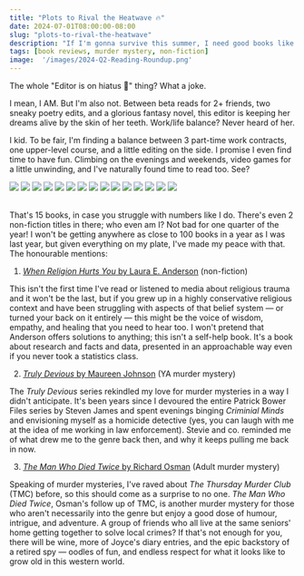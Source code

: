 ```yaml
---
title: "Plots to Rival the Heatwave 🔥"
date: 2024-07-01T08:00:00-08:00
slug: "plots-to-rival-the-heatwave"
description: "If I'm gonna survive this summer, I need good books like these to distract me from the temperature."
tags: [book reviews, murder mystery, non-fiction]
image:  '/images/2024-Q2-Reading-Roundup.png'
---
```


The whole "Editor is on hiatus 💜" thing? What a joke.

I mean, I AM. But I'm also not. Between beta reads for 2+ friends, two sneaky poetry edits, and a glorious fantasy novel, this editor is keeping her dreams alive by the skin of her teeth. Work/life balance? Never heard of her.

I kid. To be fair, I'm finding a balance between 3 part-time work contracts, one upper-level course, and a little editing on the side. I promise I even find time to have fun. Climbing on the evenings and weekends, video games for a little unwinding, and I've naturally found time to read too. See?

<div class="gallery">
  <img src="/images/book-reviews/2024-Q2-truly-devious.jpeg" loading="lazy">
  <img src="/images/book-reviews/2024-Q2-cress.jpeg" loading="lazy">
  <img src="/images/book-reviews/2024-Q2-when-religion-hurts-you.jpeg" loading="lazy">
  <img src="/images/book-reviews/2024-Q2-she-who-became-the-sun.jpeg" loading="lazy">
  <img src="/images/book-reviews/2024-Q2-the-vanishing-stair.jpeg" loading="lazy">
  <img src="/images/book-reviews/2024-Q2-fairest.jpeg" loading="lazy">
  <img src="/images/book-reviews/2024-Q2-the-hazel-wood.jpeg" loading="lazy">
  <img src="/images/book-reviews/2024-Q2-winter.jpeg" loading="lazy">
  <img src="/images/book-reviews/2024-Q2-the-hand-on-the-wall.jpeg" loading="lazy">
  <img src="/images/book-reviews/2024-Q2-sky-in-the-deep.jpeg" loading="lazy">
  <img src="/images/book-reviews/2024-Q2-the-box-in-the-woods.jpeg" loading="lazy">
  <img src="/images/book-reviews/2024-Q2-come-as-you-are.jpeg" loading="lazy">
  <img src="/images/book-reviews/2024-Q2-the-man-who-died-twice.jpeg" loading="lazy">
  <img src="/images/book-reviews/2024-Q2-what-the-river-knows.jpeg" loading="lazy">
  <img src="/images/book-reviews/2024-Q2-nine-liars.jpeg" loading="lazy">
</div>
</br>

That's 15 books, in case you struggle with numbers like I do. There's even 2 non-fiction titles in there; who even am I? Not bad for one quarter of the year! I won't be getting anywhere as close to 100 books in a year as I was last year, but given everything on my plate, I've made my peace with that. The honourable mentions:

1. [_When Religion Hurts You_ by Laura E. Anderson](https://app.thestorygraph.com/books/82066b4d-4cf6-4b1c-a294-9f3e5378d442) (non-fiction)

This isn't the first time I've read or listened to media about religious trauma and it won't be the last, but if you grew up in a highly conservative religious context and have been struggling with aspects of that belief system — or turned your back on it entirely — this might be the voice of wisdom, empathy, and healing that you need to hear too. I won't pretend that Anderson offers solutions to anything; this isn't a self-help book. It's a book about research and facts and data, presented in an approachable way even if you never took a statistics class. 

2. [_Truly Devious_ by Maureen Johnson](https://app.thestorygraph.com/books/0e0cbe0b-2abc-4460-b383-5a8904b1553c) (YA murder mystery)

The _Truly Devious_ series rekindled my love for murder mysteries in a way I didn't anticipate. It's been years since I devoured the entire Patrick Bower Files series by Steven James and spent evenings binging _Criminial Minds_ and envisioning myself as a homicide detective (yes, you can laugh with me at the idea of me working in law enforcement). Stevie and co. reminded me of what drew me to the genre back then, and why it keeps pulling me back in now. 

3. [_The Man Who Died Twice_ by Richard Osman](https://app.thestorygraph.com/books/e3b2acc1-cdbd-4d1a-8497-4102fd72d368) (Adult murder mystery)

Speaking of murder mysteries, I've raved about _The Thursday Murder Club_ (TMC) before, so this should come as a surprise to no one. _The Man Who Died Twice_, Osman's follow up of TMC, is another murder mystery for those who aren't necessarily into the genre but enjoy a good dose of humour, intrigue, and adventure. A group of friends who all live at the same seniors' home getting together to solve local crimes? If that's not enough for you, there will be wine, more of Joyce's diary entries, and the epic backstory of a retired spy — oodles of fun, and endless respect for what it looks like to grow old in this western world. 

